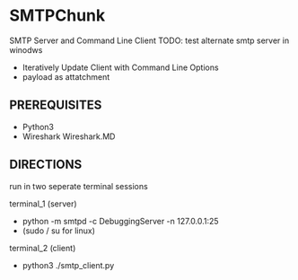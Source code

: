 # SMTPChunk
SMTP Server and Command Line Client 
TODO: test alternate smtp server in winodws

- Iteratively Update Client with Command Line Options
- payload as attatchment

PREREQUISITES
------------------------------
- Python3
- Wireshark
        Wireshark.MD


DIRECTIONS
------------------------------
run in two seperate terminal sessions

  terminal_1 
  (server)
  
  - python -m smtpd -c DebuggingServer -n 127.0.0.1:25 
  - (sudo / su for linux)
  

  terminal_2 
  (client)
  
  - python3 ./smtp_client.py
  
